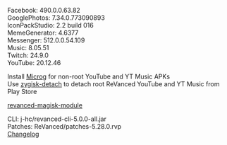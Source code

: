 Facebook: 490.0.0.63.82  
GooglePhotos: 7.34.0.773090893  
IconPackStudio: 2.2 build 016  
MemeGenerator: 4.6377  
Messenger: 512.0.0.54.109  
Music: 8.05.51  
Twitch: 24.9.0  
YouTube: 20.12.46  

Install [Microg](https://github.com/ReVanced/GmsCore/releases) for non-root YouTube and YT Music APKs  
Use [zygisk-detach](https://github.com/j-hc/zygisk-detach) to detach root ReVanced YouTube and YT Music from Play Store  

[revanced-magisk-module](https://github.com/j-hc/revanced-magisk-module)
  
CLI: j-hc/revanced-cli-5.0.0-all.jar  
Patches: ReVanced/patches-5.28.0.rvp  
[Changelog](https://github.com/ReVanced/revanced-patches/releases/tag/v5.28.0)  
